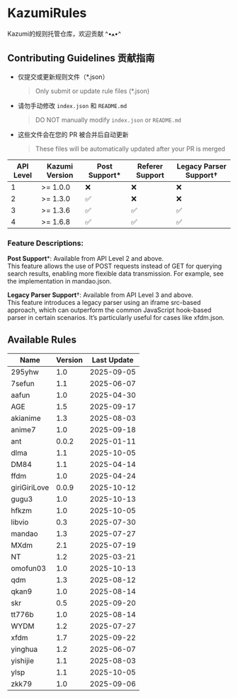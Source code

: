 # KazumiRules
Kazumi的规则托管仓库，欢迎贡献 ^•ﻌ•^

## Contributing Guidelines 贡献指南

- 仅提交或更新规则文件（*.json）
  > Only submit or update rule files (*.json)
- 请勿手动修改 `index.json` 和 `README.md`
  > DO NOT manually modify `index.json` or `README.md`
- 这些文件会在您的 PR 被合并后自动更新
  > These files will be automatically updated after your PR is merged

| API Level | Kazumi Version   | Post Support*     | Referer Support | Legacy Parser Support†   |
|-----------|------------------|-------------------|-----------------|--------------------------|
| 1         | >= 1.0.0         | ❌                |❌              | ❌                      |
| 2         | >= 1.3.0         | ✅                |❌              | ❌                      |
| 3         | >= 1.3.6         | ✅                |✅              | ✅                      |
| 4         | >= 1.6.8         | ✅                |✅              | ✅                      |

### Feature Descriptions:

**Post Support***: Available from API Level 2 and above.  
  This feature allows the use of POST requests instead of GET for querying search results, enabling more flexible data transmission. For example, see the implementation in mandao.json.

**Legacy Parser Support**†: Available from API Level 3 and above.  
  This feature introduces a legacy parser using an iframe src-based approach, which can outperform the common JavaScript hook-based parser in certain scenarios. It’s particularly useful for cases like xfdm.json.

## Available Rules

| Name | Version | Last Update |
|------|---------|-------------|
| 295yhw | 1.0 | 2025-09-05 |
| 7sefun | 1.1 | 2025-06-07 |
| aafun | 1.0 | 2025-04-30 |
| AGE | 1.5 | 2025-09-17 |
| akianime | 1.3 | 2025-08-03 |
| anime7 | 1.0 | 2025-09-18 |
| ant | 0.0.2 | 2025-01-11 |
| dlma | 1.1 | 2025-10-05 |
| DM84 | 1.1 | 2025-04-14 |
| ffdm | 1.0 | 2025-04-24 |
| giriGiriLove | 0.0.9 | 2025-10-12 |
| gugu3 | 1.0 | 2025-10-13 |
| hfkzm | 1.0 | 2025-10-05 |
| libvio | 0.3 | 2025-07-30 |
| mandao | 1.3 | 2025-07-27 |
| MXdm | 2.1 | 2025-07-19 |
| NT | 1.2 | 2025-03-21 |
| omofun03 | 1.0 | 2025-10-13 |
| qdm | 1.3 | 2025-08-12 |
| qkan9 | 1.0 | 2025-08-14 |
| skr | 0.5 | 2025-09-20 |
| tt776b | 1.0 | 2025-08-14 |
| WYDM | 1.2 | 2025-07-27 |
| xfdm | 1.7 | 2025-09-22 |
| yinghua | 1.2 | 2025-06-07 |
| yishijie | 1.1 | 2025-08-03 |
| ylsp | 1.1 | 2025-10-05 |
| zkk79 | 1.0 | 2025-09-06 |